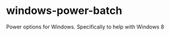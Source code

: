 windows-power-batch
===================

Power options for Windows. Specifically to help with Windows 8